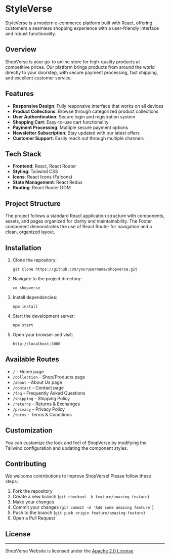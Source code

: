 # StyleVerse

StyleVerse is a modern e-commerce platform built with React, offering customers a seamless shopping experience with a user-friendly interface and robust functionality.

## Overview

ShopVerse is your go-to online store for high-quality products at competitive prices. Our platform brings products from around the world directly to your doorstep, with secure payment processing, fast shipping, and excellent customer service.

## Features

- **Responsive Design**: Fully responsive interface that works on all devices
- **Product Collections**: Browse through categorized product collections
- **User Authentication**: Secure login and registration system
- **Shopping Cart**: Easy-to-use cart functionality
- **Payment Processing**: Multiple secure payment options
- **Newsletter Subscription**: Stay updated with our latest offers
- **Customer Support**: Easily reach out through multiple channels

## Tech Stack

- **Frontend**: React, React Router
- **Styling**: Tailwind CSS
- **Icons**: React Icons (FaIcons)
- **State Management**: React Redux
- **Routing**: React Router DOM

## Project Structure

The project follows a standard React application structure with components, assets, and pages organized for clarity and maintainability. The Footer component demonstrates the use of React Router for navigation and a clean, organized layout.

## Installation

1. Clone the repository:

   ```
   git clone https://github.com/yourusername/shopverse.git
   ```

2. Navigate to the project directory:

   ```
   cd shopverse
   ```

3. Install dependencies:

   ```
   npm install
   ```

4. Start the development server:

   ```
   npm start
   ```

5. Open your browser and visit:
   ```
   http://localhost:3000
   ```

## Available Routes

- `/` - Home page
- `/collection` - Shop/Products page
- `/about` - About Us page
- `/contact` - Contact page
- `/faq` - Frequently Asked Questions
- `/shipping` - Shipping Policy
- `/returns` - Returns & Exchanges
- `/privacy` - Privacy Policy
- `/terms` - Terms & Conditions

## Customization

You can customize the look and feel of ShopVerse by modifying the Tailwind configuration and updating the component styles.

## Contributing

We welcome contributions to improve ShopVerse! Please follow these steps:

1. Fork the repository
2. Create a new branch (`git checkout -b feature/amazing-feature`)
3. Make your changes
4. Commit your changes (`git commit -m 'Add some amazing feature'`)
5. Push to the branch (`git push origin feature/amazing-feature`)
6. Open a Pull Request

##  License
----------

ShopVerse Website is licensed under the [Apache 2.0 License](https://www.apache.org/licenses/LICENSE-2.0.txt)
